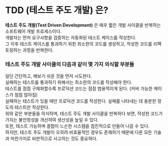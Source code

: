 # TDD (테스트 주도 개발) 은?

**테스트 주도 개발(Test Driven Development)** 은 매우 짧은 개발 사이클을 반복하는 소프트웨어 개발 프로세스이다.  
개발자는 먼저 요구사항을 검증하는 자동화된 테스트 케이스를 작성한다.  
그 이후 테스트 케이스를 통과하기 위한 최소한의 코드를 생성하고, 작성한 코드를 리팩토링하는 과정을 반복한다.  

### 테스트 주도 개발 사이클의 다음과 같이 몇 가지 의식할 부분들

일단 간단하고, 해보기 쉬운 것을 먼저 시도한다.  
실패하는 테스트를 통과하기 위해서는 최소한의 코드를 작성해야 한다.  
테스트를 점점 구체화할수록 프로덕션 코드는 점점 범용적이게 된다. (커버 가능한 케이스가 점점 많아짐)  
실패하는 테스트가 있을 때만 프로덕션 코드를 작성한다. 실패를 나타내는 데 충분한 정도의 테스트만 작성한다.  
위와 같은 부분들을 의식하며, 테스트 주도 개발 사이클을 반복하다 보면, 작성한 코드가 가지는 불안정성을 개선하여 생산성을 높일 수 있다.  
또한, 테스트 가능하며 결합이 느슨한 시스템을 점진적으로 만들어 나갈 수 있다.  
하지만, 테스트 주도 개발이 오히려 비효율적인 경우도 존재하기 때문에 다른 모든 기술과 마찬가지로 비판적으로 사고하는 것도 중요하다.  
